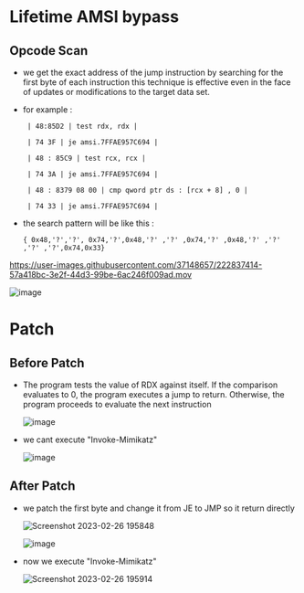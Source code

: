 # Lifetime AMSI bypass

## Opcode Scan

* we get the exact address of the jump instruction by searching for the first byte of each instruction this technique is effective even in the face of updates or modifications to the target data set.

* for example :

  ` | 48:85D2 | test rdx, rdx |`

  ` | 74 3F | je amsi.7FFAE957C694 |`

  ` | 48 : 85C9 | test rcx, rcx |`

  ` | 74 3A | je amsi.7FFAE957C694 |`

  ` | 48 : 8379 08 00 | cmp qword ptr ds : [rcx + 8] , 0 |`

  ` | 74 33 | je amsi.7FFAE957C694 |`

* the search pattern will be like this :

  `{ 0x48,'?','?', 0x74,'?',0x48,'?' ,'?' ,0x74,'?' ,0x48,'?' ,'?' ,'?' ,'?',0x74,0x33}`

  

https://user-images.githubusercontent.com/37148657/222837414-57a418bc-3e2f-44d3-99be-6ac246f009ad.mov


  
  ![image](https://user-images.githubusercontent.com/60795188/221431685-60fb2012-db0f-41aa-bd7b-3a19f07c91c4.png)



# Patch

## Before Patch

* The program tests the value of RDX against itself. If the comparison evaluates to 0, the program executes a jump to return. Otherwise, the program proceeds to evaluate the next instruction

  ![image](https://user-images.githubusercontent.com/60795188/221431975-73c78c9c-5358-44c2-b0de-41d68024e2bb.png)

* we cant execute "Invoke-Mimikatz"

  ![image](https://user-images.githubusercontent.com/60795188/221432132-20993ccf-c53e-493d-8b22-feaea86fb6bf.png)

## After Patch


* we patch the first byte and change it from JE to JMP so it return directly 

  ![Screenshot 2023-02-26 195848](https://user-images.githubusercontent.com/60795188/221444031-5b8c365f-cb38-4ce4-89b5-153ecc12208d.png)

  ![image](https://user-images.githubusercontent.com/60795188/221432418-841db688-879c-4915-8d6e-926236a3732c.png)

* now we execute "Invoke-Mimikatz"

  ![Screenshot 2023-02-26 195914](https://user-images.githubusercontent.com/60795188/221432425-5c121433-33f4-4b8d-add6-63c078d5edb8.png)
